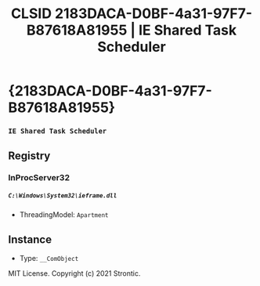 ﻿---
title: "CLSID 2183DACA-D0BF-4a31-97F7-B87618A81955 | IE Shared Task Scheduler"
excerpt: What is COM-Object CLSID 2183DACA-D0BF-4a31-97F7-B87618A81955?
---

# {2183DACA-D0BF-4a31-97F7-B87618A81955}

### `IE Shared Task Scheduler`

## Registry


### InProcServer32

##### `C:\Windows\System32\ieframe.dll`
* ThreadingModel: `Apartment`

## Instance

* Type: `__ComObject`

MIT License. Copyright (c) 2021 Strontic.


